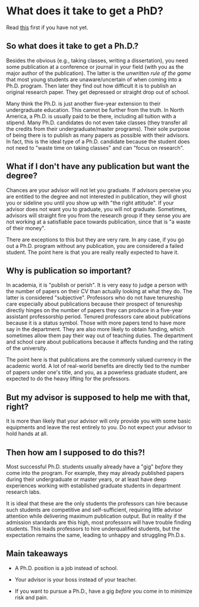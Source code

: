 # What does it take to get a PhD?

Read [this](https://github.com/redpill-phd/Statement-of-Purpose) first if you have not yet.

## So what does it take to get a Ph.D.?

Besides the obvious (e.g., taking classes, writing a dissertation), you need some publication at a conference or journal in your field (with you as the major author of the publication). The latter is the _unwritten rule of the game_ that most young students are unaware/uncertain of when coming into a Ph.D. program. Then later they find out how difficult it is to publish an original research paper. They get depressed or straight drop out of school.

Many think the Ph.D. is just another five-year extension to their undergraduate education. This cannot be further from the truth. In North America, a Ph.D. is usually paid to be there, including all tuition with a stipend. Many Ph.D. candidates do not even take classes (they transfer all the credits from their undergraduate/master programs). Their sole purpose of being there is to publish as many papers as possible with their advisors. In fact, this is the ideal type of a Ph.D. candidate because the student does not need to "waste time on taking classes" and can "focus on research".

## What if I don't have any publication but want the degree?

Chances are your advisor will not let you graduate. If advisors perceive you are entitled to the degree and not interested in publication, they will ghost you or sideline you until you show up with "the right attitude". If your advisor does not want you to graduate, you will not graduate. Sometimes, advisors will straight fire you from the research group if they sense you are not working at a satisfiable pace towards publication, since that is "a waste of their money".

There are exceptions to this but they are very rare. In any case, if you go out a Ph.D. program without any publication, you are considered a failed student. The point here is that you are really really expected to have it.

## Why is publication so important?

In academia, it is "publish or perish". It is very easy to judge a person with the number of papers on their CV than actually looking at what they do. The latter is considered "subjective". Professors who do not have tenureship care especially about publications because their prospect of tenureship directly hinges on the number of papers they can produce in a five-year assistant professorship period. Tenured professors care about publications because it is a status symbol. Those with more papers tend to have more say in the department. They are also more likely to obtain funding, which sometimes allow them pay their way out of teaching duties. The department and school care about publications because it affects funding and the rating of the university.

The point here is that publications are the commonly valued currency in the academic world. A lot of real-world benefits are directly tied to the number of papers under one's title, and you, as a powerless graduate student, are expected to do the heavy lifting for the professors.

## But my advisor is supposed to help me with that, right?

It is more than likely that your advisor will only provide you with some basic equipments and leave the rest entirely to you. Do not expect your advisor to hold hands at all.

## Then how am I supposed to do this?!

Most successful Ph.D. students usually already have a "gig" _before_ they come into the program. For example, they may already published papers during their undergraduate or master years, or at least have deep experiences working with established graduate students in department research labs.

It is ideal that these are the only students the professors can hire because such students are competitive and self-sufficient, requiring little advisor attention while delivering maximum publication output. But in reality if the admission standards are this high, most professors will have trouble finding students. This leads professors to hire underqualified students, but the expectation remains the same, leading to unhappy and struggling Ph.D.s.

## Main takeaways

* A Ph.D. position is a job instead of school.

* Your advisor is your boss instead of your teacher.

* If you want to pursue a Ph.D., have a gig _before_ you come in to minimize risk and pain.
